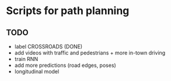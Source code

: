 # Scripts for path planning

## TODO
- label CROSSROADS  (DONE)
- add videos with traffic and pedestrians + more in-town driving
- train RNN
- add more predictions (road edges, poses)
- longitudinal model

